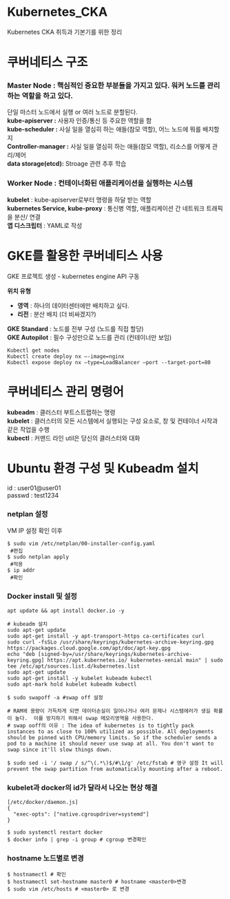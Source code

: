 # Kubernetes_CKA
Kubernetes CKA 취득과 기본기를 위한 정리


# 쿠버네티스 구조
### Master Node : 핵심적인 중요한 부분들을 가지고 있다. 워커 노드를 관리 하는 역할을 하고 있다.
단일 마스터 노드에서 실행 or 여러 노드로 분할된다.  
**kube-apiserver :** 사용자 인증/통신 등 주요한 역할을 함  
**kube-scheduler :** 사실 일을 열심히 하는 애들(참모 역할), 어느 노드에 뭐를 배치할지  
**Controller-manager :** 사실 일을 열심히 하는 애들(참모 역할), 리소스를 어떻게 관리/제어  
**data storage(etcd):** Stroage 관련 추후 학습
### Worker Node : 컨테이너화된 애플리케이션을 실행하는 시스템 
**kubelet** : kube-apiserver로부터 명령을 하달 받는 역할  
**kubernetes Service, kube-proxy** : 통신병 역할, 애플리케이션 간 네트워크 트래픽을 분산/ 연결  
**앱 디스크립터** : YAML로 작성  

# GKE를 활용한 쿠버네티스 사용
GKE 프로젝트 생성 - kubernetes engine API 구동  

**위치 유형**
 - **영역** : 하나의 데이터센터에만 배치하고 싶다.  
 - **리전** : 분산 배치 (더 비싸겠지?)
  
**GKE Standard** : 노드를 전부 구성 (노드를 직접 할당)  
**GKE Autopilot** : 필수 구성만으로 노드를 관리 (컨테이너만 보임)  

```
Kubectl get nodes
Kubectl create deploy nx –-image=nginx
Kubectl expose deploy nx –type=LoadBalancer –port --target-port=80
```
# 쿠버네티스 관리 명령어
**kubeadm** : 클러스터 부트스트랩하는 명령  
**kubelet** : 클러스터의 모든 시스템에서 실행되는 구성 요소로, 창 및 컨테이너 시작과 같은 작업을 수행  
**kubectl** : 커맨드 라인 util은 당신의 클러스터와 대화

# Ubuntu 환경 구성 및 Kubeadm 설치
id : user01@user01  
passwd : test1234
### netplan  설정
VM IP 설정 확인 이후
```
$ sudo vim /etc/netplan/00-installer-config.yaml
 #편집  
$ sudo netplan apply
 #적용
$ ip addr
 #확인
```
### Docker install 및 설정
```
apt update && apt install docker.io -y
```

```
# kubeadm 설치
sudo apt-get update
sudo apt-get install -y apt-transport-https ca-certificates curl
sudo curl -fsSLo /usr/share/keyrings/kubernetes-archive-keyring.gpg https://packages.cloud.google.com/apt/doc/apt-key.gpg
echo "deb [signed-by=/usr/share/keyrings/kubernetes-archive-keyring.gpg] https://apt.kubernetes.io/ kubernetes-xenial main" | sudo tee /etc/apt/sources.list.d/kubernetes.list
sudo apt-get update
sudo apt-get install -y kubelet kubeadm kubectl
sudo apt-mark hold kubelet kubeadm kubectl
```

```
$ sudo swapoff -a #swap off 설정

# RAM에 용량이 가득차게 되면 데이터손실이 일어나거나 여러 문제나 시스템에러가 생길 확률이 높다.  이를 방지하기 위해서 swap 메모리영역을 사용한다.
# swap ooff의 이유 : The idea of kubernetes is to tightly pack instances to as close to 100% utilized as possible. All deployments should be pinned with CPU/memory limits. So if the scheduler sends a pod to a machine it should never use swap at all. You don't want to swap since it'll slow things down.

$ sudo sed -i '/ swap / s/^\(.*\)$/#\1/g' /etc/fstab # 영구 설정 It will prevent the swap partition from automatically mounting after a reboot.
```

### kubelet과 docker의 id가 달라서 나오는 현상 해결

```
[/etc/docker/daemon.js]
{
  "exec-opts": ["native.cgroupdriver=systemd"]
}
```
```
$ sudo systemctl restart docker
$ docker info | grep -i group # cgroup 변경확인
```
### hostname 노드별로 변경
```
$ hostnamectl # 확인
$ hostnamectl set-hostname master0 # hostname <master0>변경
$ sudo vim /etc/hosts # <master0> 로 변경
```




